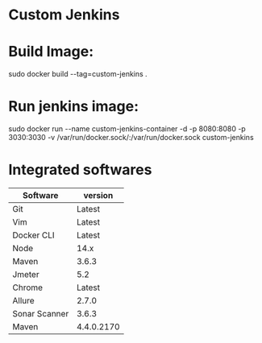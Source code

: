 # Custom Jenkins
# Build Image:
sudo docker build --tag=custom-jenkins .
# Run jenkins image:
sudo docker run --name custom-jenkins-container -d -p 8080:8080 -p 3030:3030 -v /var/run/docker.sock/:/var/run/docker.sock custom-jenkins
# Integrated softwares
|Software|version|
|--------|-------|
|Git|Latest|
|Vim|Latest|
|Docker CLI|Latest|
|Node|14.x|
|Maven|3.6.3|
|Jmeter|5.2|
|Chrome|Latest|
|Allure|2.7.0|
|Sonar Scanner|3.6.3|
|Maven|4.4.0.2170|

